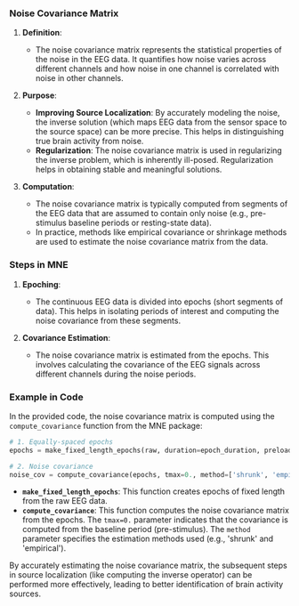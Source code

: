 ### Noise Covariance Matrix

1. **Definition**:
   - The noise covariance matrix represents the statistical properties of the noise in the EEG data. It quantifies how noise varies across different channels and how noise in one channel is correlated with noise in other channels.

2. **Purpose**:
   - **Improving Source Localization**: By accurately modeling the noise, the inverse solution (which maps EEG data from the sensor space to the source space) can be more precise. This helps in distinguishing true brain activity from noise.
   - **Regularization**: The noise covariance matrix is used in regularizing the inverse problem, which is inherently ill-posed. Regularization helps in obtaining stable and meaningful solutions.

3. **Computation**:
   - The noise covariance matrix is typically computed from segments of the EEG data that are assumed to contain only noise (e.g., pre-stimulus baseline periods or resting-state data).
   - In practice, methods like empirical covariance or shrinkage methods are used to estimate the noise covariance matrix from the data.

### Steps in MNE

1. **Epoching**:
   - The continuous EEG data is divided into epochs (short segments of data). This helps in isolating periods of interest and computing the noise covariance from these segments.

2. **Covariance Estimation**:
   - The noise covariance matrix is estimated from the epochs. This involves calculating the covariance of the EEG signals across different channels during the noise periods.

### Example in Code

In the provided code, the noise covariance matrix is computed using the `compute_covariance` function from the MNE package:

```python
# 1. Equally-spaced epochs
epochs = make_fixed_length_epochs(raw, duration=epoch_duration, preload=False)

# 2. Noise covariance
noise_cov = compute_covariance(epochs, tmax=0., method=['shrunk', 'empirical'], rank=None, verbose=True)
```

- **`make_fixed_length_epochs`**: This function creates epochs of fixed length from the raw EEG data.
- **`compute_covariance`**: This function computes the noise covariance matrix from the epochs. The `tmax=0.` parameter indicates that the covariance is computed from the baseline period (pre-stimulus). The `method` parameter specifies the estimation methods used (e.g., 'shrunk' and 'empirical').

By accurately estimating the noise covariance matrix, the subsequent steps in source localization (like computing the inverse operator) can be performed more effectively, leading to better identification of brain activity sources.